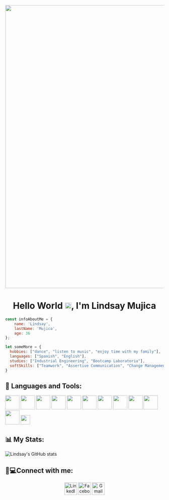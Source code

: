 <div align="center">
  <img src="https://user-images.githubusercontent.com/91750459/162839585-cefa75c3-357e-4c75-bf6d-d0669dd00c4d.png" width="900" height:500px >
</div>

<h1 align="center">Hello World <img src="https://raw.githubusercontent.com/MartinHeinz/MartinHeinz/master/wave.gif" width="20px">, I'm Lindsay Mujica</h1>


```js
const infoAboutMe = {
    name: 'Lindsay',
    lastName: 'Mujica',
    age: 36
};
```
```js
let someMore = {
  hobbies: ["dance", "listen to music", "enjoy time with my family"],
  languages: ["Spanish", "English"],
  studies: ["Industrial Engineering", "Bootcamp Laboratoria"],
  softSkills: ["Teamwork", "Assertive Communication", "Change Management"]
}
```


## 🚀 Languages and Tools:

<code><img height="45" src="http://www.agersi.com/wp-content/uploads/2021/05/React.png"></code>
<code><img height="45" src="https://cdn.icon-icons.com/icons2/2107/PNG/512/file_type_vscode_icon_130084.png"></code>
<code><img height="45" src="https://mirayhazlo.com/wp-content/uploads/2018/09/Html5_dise%C3%B1o_web-1.png"></code>
<code><img height="45" src="https://cdn.pixabay.com/photo/2017/08/05/11/16/logo-2582747_1280.png"></code>
<code><img height="45" src="https://img.icons8.com/color/48/000000/javascript.png"></code>
<code><img height="45" src="https://img.icons8.com/color/48/000000/nodejs.png"></code>
<code><img height="45" src="https://img.icons8.com/color/48/000000/git.png"></code>
<code><img height="45" src="https://cdn.worldvectorlogo.com/logos/git-bash.svg"></code>
<code><img height="45" src="https://img.icons8.com/office/45/000000/figma.png"></code>
<code><img height="45" src="https://img.icons8.com/color/48/000000/firebase.png"></code>
<code><img height="45" src="https://i0.wp.com/www.jacobsoft.com.mx/wp-content/uploads/2019/04/Bootstrap-Logo.png?ssl=1"></code>
<code><img height="30" src="https://sweetalert2.github.io/images/SweetAlert2.png"></code>

## 📊 My Stats:

![Lindsay's GitHub stats](https://github-readme-stats.vercel.app/api?username=LindsayMuji&show_icons=true&theme=cobalt)



## 📲💻Connect with me:

<p align="center">
<a href = "https://www.linkedin.com/in/lindsay-melissa-mujica-puelles-b4a79361/"><img src="https://img.icons8.com/fluent/48/000000/linkedin.png" style='width: 40px; height:40px' alt= "LinkedIn" title="LinkedIn"/></a>
<a href = "https://www.facebook.com/lindsaymelissa.mujicapuelles/"><img src="https://cdn-icons.flaticon.com/png/128/2626/premium/2626269.png?token=exp=1649708281~hmac=02bb3491ed5f3ecbe3b364cee71d60a2" style='width: 40px; height:40px' alt= "Facebook" title='Facebook'/></a>
<a href = "mailto:lmelissa.mp@gmail.com"><img src="https://cdn-icons-png.flaticon.com/128/5968/5968534.png" style='width: 40px; height:40px' alt= "Gmail" title='Gmail'/></a>
</p>
<!--
**LindsayMuji/LindsayMuji** is a ✨ _special_ ✨ repository because its `README.md` (this file) appears on your GitHub profile.

Here are some ideas to get you started:

- 🔭 I’m currently working on ...
- 🌱 I’m currently learning ...
- 👯 I’m looking to collaborate on ...
- 🤔 I’m looking for help with ...
- 💬 Ask me about ...
- 📫 How to reach me: ...
- 😄 Pronouns: ...
- ⚡ Fun fact: ...
-->
